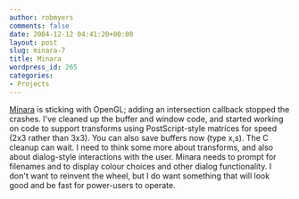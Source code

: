 ```yaml
---
author: robmyers
comments: false
date: 2004-12-12 04:41:20+00:00
layout: post
slug: minara-7
title: Minara
wordpress_id: 265
categories:
- Projects
---
```


[Minara](http://minara.sourceforge.net/) is sticking with OpenGL; adding an intersection callback stopped the crashes. I've cleaned up the buffer and window code, and started working on code to support transforms using PostScript-style matrices for speed (2x3 rather than 3x3). You can also save buffers now (type x,s). The C cleanup can wait. I need to think some more about transforms, and also about dialog-style interactions with the user. Minara needs to prompt for filenames and to display colour choices and other dialog functionality. I don't want to reinvent the wheel, but I do want something that will look good and be fast for power-users to operate.

  


